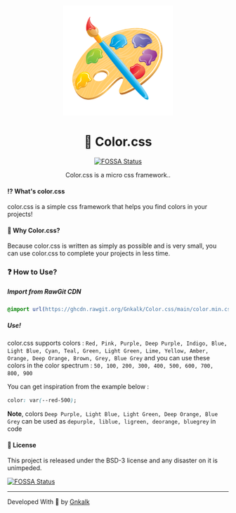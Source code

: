 <div align="center">

<img src="color.png" width="250px">

# 🎨 Color.css
[![FOSSA Status](https://app.fossa.com/api/projects/git%2Bgithub.com%2FGnkalk%2FColor.css.svg?type=shield)](https://app.fossa.com/projects/git%2Bgithub.com%2FGnkalk%2FColor.css?ref=badge_shield)

Color.css is a micro css framework..

</div>

#### ⁉️ What's color.css

color.css is a simple css framework that helps you find colors in your projects!

#### 🤔 Why Color.css?

Because color.css is written as simply as possible and is very small, you can use color.css to complete your projects in less time.

### ❓ How to Use?

##### Import from RawGit CDN

```css
@import url(https://ghcdn.rawgit.org/Gnkalk/Color.css/main/color.min.css);
```

##### Use!

color.css supports colors :
`Red, Pink, Purple, Deep Purple, Indigo, Blue, Light Blue, Cyan, Teal, Green, Light Green, Lime, Yellow, Amber, Orange, Deep Orange, Brown, Grey, Blue Grey` 
and you can use these colors in the color spectrum :
`50, 100, 200, 300, 400, 500, 600, 700, 800, 900`

You can get inspiration from the example below : 

```css
color: var(--red-500);
```

**Note**, colors ‍‍‍‍`Deep Purple, Light Blue, Light Green, Deep Orange, Blue Grey` can be used as `depurple, liblue, ligreen, deorange, bluegrey` in code

#### 📑 License

This project is released under the BSD-3 license and any disaster on it is unimpeded.

[![FOSSA Status](https://app.fossa.com/api/projects/git%2Bgithub.com%2FGnkalk%2FColor.css.svg?type=large)](https://app.fossa.com/projects/git%2Bgithub.com%2FGnkalk%2FColor.css?ref=badge_large)

---

Developed With 💪 by [Gnkalk](https://github.com/Gnkalk)
